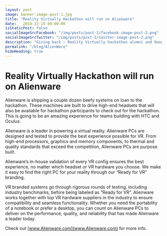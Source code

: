 ```yaml
---
layout: post
image: banner-image-post-1.jpg
title: "Reality Virtually Hackathon will run on Alienware"
date:   2018-12-19 09:00:00
isStaticPost: false
socialImageSrcFacebook: "/img/posts/post-2/facebook-image-post-2.png"
socialImageSrcTwitter: "/img/posts/post-2/twitter-image-post-2.png"
description: "Giving back – Reality Virtually hackathon alumni and Googlers Louis DeScioli and Anish Dhesikan return to teach workshops and mentor teams building with Google and open source immersive technology"
permalink: "/blog/AlienWare"
hideHeading: true
---
```


# Reality Virtually Hackathon will run on Alienware 

Alienware is shipping a couple dozen beefy systems on loan to the hackathon. These machines are built to drive high-end headsets that will also be available for hackathon participants to check out for the hackathon. This is going to be an amazing experience for teams building with HTC and Oculus. 

Alienware is a leader in powering a virtual reality. Alienware PCs are designed and tested to provide the best experience possible for VR. From high-end processors, graphics and memory components, to thermal and quality standards that exceed the competition, Alienware PCs are purpose built. 

Alienware’s in-house validation of every VR config ensures the best experience, no matter which headset or VR hardware you choose.  We make it easy to find the right PC for your reality through our “Ready for VR” branding.  

VR branded systems go through rigorous rounds of testing, including industry benchmarks, before being labeled as “Ready for VR”.  Alienware works together with top VR hardware suppliers in the industry to ensure compatibility and seamless functionality.  Whether you need the portability of a notebook or prefer a desktop, you can count on Alienware PCs to deliver on the performance, quality, and reliability that has made Alienware a leader today.  


Check out [www.Alienware.com](www.Alienware.com) for more info.